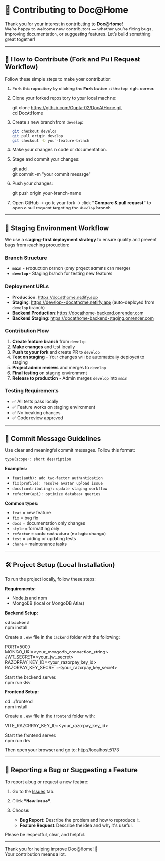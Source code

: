 # 🙌 Contributing to Doc@Home

Thank you for your interest in contributing to **Doc@Home**!  
We’re happy to welcome new contributors — whether you’re fixing bugs, improving documentation, or suggesting features. Let’s build something great together!

---

## 🚀 How to Contribute (Fork and Pull Request Workflow)

Follow these simple steps to make your contribution:

1. Fork this repository by clicking the **Fork** button at the top-right corner.

2. Clone your forked repository to your local machine:

   git clone https://github.com/Gupta-02/DocAtHome.git  
   cd DocAtHome

3. Create a new branch from `develop`:

   ```bash
   git checkout develop
   git pull origin develop
   git checkout -b your-feature-branch
   ```

4. Make your changes in code or documentation.

5. Stage and commit your changes:

   git add .  
   git commit -m "your commit message"

6. Push your changes:

   git push origin your-branch-name

7. Open GitHub → go to your fork → click **"Compare & pull request"** to open a pull request targeting the `develop` branch.

---

## 🌟 Staging Environment Workflow

We use a **staging-first deployment strategy** to ensure quality and prevent bugs from reaching production:

### Branch Structure
- **`main`** - Production branch (only project admins can merge)
- **`develop`** - Staging branch for testing new features

### Deployment URLs
- **Production**: https://docathome.netlify.app
- **Staging**: https://develop--docathome.netlify.app (auto-deployed from `develop` branch)
- **Backend Production**: https://docathome-backend.onrender.com
- **Backend Staging**: https://docathome-backend-staging.onrender.com

### Contribution Flow
1. **Create feature branch** from `develop`
2. **Make changes** and test locally
3. **Push to your fork** and create PR to `develop`
4. **Test on staging** - Your changes will be automatically deployed to staging
5. **Project admin reviews** and merges to `develop`
6. **Final testing** on staging environment
7. **Release to production** - Admin merges `develop` into `main`

### Testing Requirements
- ✅ All tests pass locally
- ✅ Feature works on staging environment
- ✅ No breaking changes
- ✅ Code review approved

---

## 📝 Commit Message Guidelines

Use clear and meaningful commit messages. Follow this format:

```
type(scope): short description
```

**Examples:**

- `feat(auth): add two-factor authentication`
- `fix(profile): resolve avatar upload issue`
- `docs(contributing): update staging workflow`
- `refactor(api): optimize database queries`

**Common types:**

- `feat` = new feature
- `fix` = bug fix
- `docs` = documentation only changes
- `style` = formatting only
- `refactor` = code restructure (no logic change)
- `test` = adding or updating tests
- `chore` = maintenance tasks

---

## 🛠️ Project Setup (Local Installation)

To run the project locally, follow these steps:

**Requirements:**

- Node.js and npm  
- MongoDB (local or MongoDB Atlas)

**Backend Setup:**

cd backend  
npm install  

Create a `.env` file in the `backend` folder with the following:

PORT=5000  
MONGO_URI=<your_mongodb_connection_string>  
JWT_SECRET=<your_jwt_secret>  
RAZORPAY_KEY_ID=<your_razorpay_key_id>  
RAZORPAY_KEY_SECRET=<your_razorpay_key_secret>  

Start the backend server:  
npm run dev

**Frontend Setup:**

cd ../frontend  
npm install  

Create a `.env` file in the `frontend` folder with:

VITE_RAZORPAY_KEY_ID=<your_razorpay_key_id>  

Start the frontend server:  
npm run dev

Then open your browser and go to: http://localhost:5173

---

## 🐞 Reporting a Bug or Suggesting a Feature

To report a bug or request a new feature:

1. Go to the [Issues](https://github.com/shandilya-rajnandini/DocAtHome/issues) tab.

2. Click **"New issue"**.

3. Choose:

   - **Bug Report**: Describe the problem and how to reproduce it.  
   - **Feature Request**: Describe the idea and why it's useful.

Please be respectful, clear, and helpful.

---

Thank you for helping improve Doc@Home! 💙  
Your contribution means a lot.

